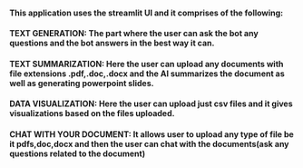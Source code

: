 #### This application uses the streamlit UI and it comprises of the following:

#### TEXT GENERATION: The part where the user can ask the bot any questions and the bot answers in the best way it can.

#### TEXT SUMMARIZATION: Here the user can upload any documents with file extensions .pdf,.doc,.docx and the AI summarizes the document as well as generating powerpoint slides.

#### DATA VISUALIZATION: Here the user can upload just csv files and it gives visualizations based on the files uploaded.

#### CHAT WITH YOUR DOCUMENT: It allows user to upload any type of file be it pdfs,doc,docx and then the user can chat with the documents(ask any questions related to the document)
